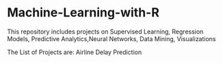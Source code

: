 # Machine-Learning-with-R

This repository includes projects on Supervised Learning, Regression Models, Predictive Analytics,Neural Networks, Data Mining, Visualizations

The List of Projects are:
Airline Delay Prediction
